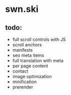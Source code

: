 # swn.ski

## todo:
* full scroll controls with JS
* scroll anchors
* manifests
* seo meta items
* full translation with meta
* per page content
* contact
* image optimization
* minification
* prerender